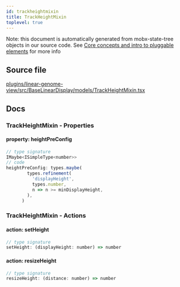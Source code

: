 ```yaml
---
id: trackheightmixin
title: TrackHeightMixin
toplevel: true
---
```


Note: this document is automatically generated from mobx-state-tree objects in
our source code. See
[Core concepts and intro to pluggable elements](/docs/developer_guide/) for more
info

## Source file

[plugins/linear-genome-view/src/BaseLinearDisplay/models/TrackHeightMixin.tsx](https://github.com/GMOD/jbrowse-components/blob/main/plugins/linear-genome-view/src/BaseLinearDisplay/models/TrackHeightMixin.tsx)

## Docs

### TrackHeightMixin - Properties

#### property: heightPreConfig

```js
// type signature
IMaybe<ISimpleType<number>>
// code
heightPreConfig: types.maybe(
        types.refinement(
          'displayHeight',
          types.number,
          n => n >= minDisplayHeight,
        ),
      )
```

### TrackHeightMixin - Actions

#### action: setHeight

```js
// type signature
setHeight: (displayHeight: number) => number
```

#### action: resizeHeight

```js
// type signature
resizeHeight: (distance: number) => number
```
